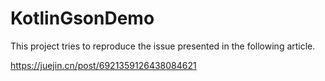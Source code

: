 # KotlinGsonDemo

This project tries to reproduce the issue presented in the following article.

https://juejin.cn/post/6921359126438084621
